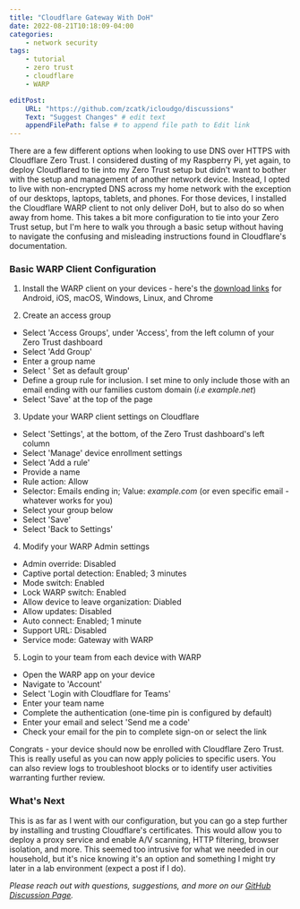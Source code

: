 ```yaml
---
title: "Cloudflare Gateway With DoH"
date: 2022-08-21T10:18:09-04:00
categories: 
    - network security
tags:
    - tutorial
    - zero trust
    - cloudflare
    - WARP

editPost:
    URL: "https://github.com/zcatk/icloudgo/discussions"
    Text: "Suggest Changes" # edit text
    appendFilePath: false # to append file path to Edit link
---
```


There are a few different options when looking to use DNS over HTTPS with Cloudflare Zero Trust. I considered dusting of my Raspberry Pi, yet again, to deploy Cloudflared to tie into my Zero Trust setup but didn't want to bother with the setup and management of another network device. Instead, I opted to live with non-encrypted DNS across my home network with the exception of our desktops, laptops, tablets, and phones. For those devices, I installed the Cloudflare WARP client to not only deliver DoH, but to also do so when away from home. This takes a bit more configuration to tie into your Zero Trust setup, but I'm here to walk you through a basic setup without having to navigate the confusing and misleading instructions found in Cloudflare's documentation.

### Basic WARP Client Configuration

1) Install the WARP client on your devices - here's the [download links](https://developers.cloudflare.com/cloudflare-one/connections/connect-devices/warp/download-warp/) for Android, iOS, macOS, Windows, Linux, and Chrome 

2) Create an access group 

- Select 'Access Groups', under 'Access', from the left column of your Zero Trust dashboard 
- Select 'Add Group'
- Enter a group name
- Select ' Set as default group'
- Define a group rule for inclusion. I set mine to only include those with an email ending with our families custom domain (_i.e example.net_) 
- Select 'Save' at the top of the page

3) Update your WARP client settings on Cloudflare

- Select 'Settings', at the bottom, of the Zero Trust dashboard's left column
- Select 'Manage' device enrollment settings
- Select 'Add a rule'
- Provide a name
- Rule action: Allow
- Selector: Emails ending in; Value: _example.com_ (or even specific email - whatever works for you)
- Select your group below
- Select 'Save'
- Select 'Back to Settings'

4) Modify your WARP Admin settings

- Admin override: Disabled
- Captive portal detection: Enabled; 3 minutes
- Mode switch: Enabled 
- Lock WARP switch: Enabled
- Allow device to leave organization: Diabled
- Allow updates: Disabled
- Auto connect: Enabled; 1 minute
- Support URL: Disabled
- Service mode: Gateway with WARP

5) Login to your team from each device with WARP

- Open the WARP app on your device
- Navigate to 'Account'
- Select 'Login with Cloudflare for Teams'
- Enter your team name
- Complete the authentication (one-time pin is configured by default)
- Enter your email and select 'Send me a code'
- Check your email for the pin to complete sign-on or select the link

Congrats - your device should now be enrolled with Cloudflare Zero Trust. This is really useful as you can now apply policies to specific users. You can also review logs to troubleshoot blocks or to identify user activities warranting further review. 

### What's Next

This is as far as I went with our configuration, but you can go a step further by installing and trusting Cloudflare's certificates. This would allow you to deploy a proxy service and enable A/V scanning, HTTP filtering, browser isolation, and more. This seemed too intrusive for what we needed in our household, but it's nice knowing it's an option and something I might try later in a lab environment (expect a post if I do).  

_Please reach out with questions, suggestions, and more on our [GitHub Discussion Page](https://github.com/zcatk/icloudgo/discussions)._ 